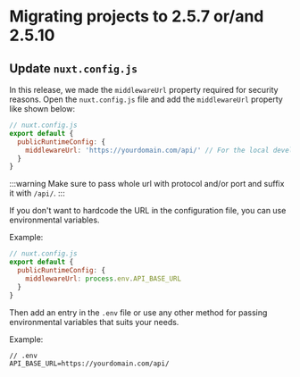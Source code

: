 # Migrating projects to 2.5.7 or/and 2.5.10

## Update `nuxt.config.js`

In this release, we made the `middlewareUrl` property required for security reasons. Open the  `nuxt.config.js` file and add the `middlewareUrl` property like shown below:

```javascript
// nuxt.config.js
export default {
  publicRuntimeConfig: {
    middlewareUrl: 'https://yourdomain.com/api/' // For the local development, set it to `http://localhost:3000/api/`.
  }
}
```

:::warning
Make sure to pass whole url with protocol and/or port and suffix it with `/api/`.
:::

If you don't want to hardcode the URL in the configuration file, you can use environmental variables.

Example:

```javascript
// nuxt.config.js
export default {
  publicRuntimeConfig: {
    middlewareUrl: process.env.API_BASE_URL
  }
}
```

Then add an entry in the `.env` file or use any other method for passing environmental variables that suits your needs.

Example:
```
// .env
API_BASE_URL=https://yourdomain.com/api/
```
